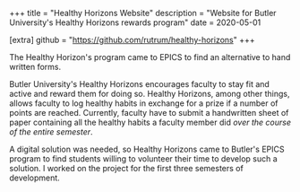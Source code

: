 +++
title = "Healthy Horizons Website"
description = "Website for Butler University's Healthy Horizons rewards program"
date = 2020-05-01

[extra]
github = "https://github.com/rutrum/healthy-horizons"
+++

The Healthy Horizon's program came to EPICS to find an alternative to hand written forms.

<!-- more -->

Butler University's Healthy Horizons encourages faculty to stay fit and active and reward them for doing so.  Healthy Horizons, among other things, allows faculty to log healthy habits in exchange for a prize if a number of points are reached.  Currently, faculty have to submit a handwritten sheet of paper containing all the healthy habits a faculty member did _over the course of the entire semester_.

A digital solution was needed, so Healthy Horizons came to Butler's EPICS program to find students willing to volunteer their time to develop such a solution.  I worked on the project for the first three semesters of development.
